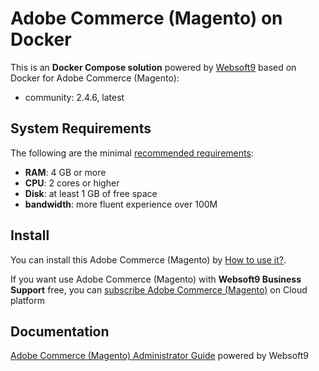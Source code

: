 # Adobe Commerce (Magento) on Docker  

This is an **Docker Compose solution** powered by [Websoft9](https://www.websoft9.com) based on Docker for Adobe Commerce (Magento):


 - community:  2.4.6, latest


## System Requirements

The following are the minimal [recommended requirements](https://devdocs.magento.com/cloud/docker/docker-development.html#prerequisites):

* **RAM**: 4 GB or more
* **CPU**: 2 cores or higher
* **Disk**: at least 1 GB of free space
* **bandwidth**: more fluent experience over 100M  

## Install

You can install this Adobe Commerce (Magento) by [How to use it?](https://github.com/Websoft9/docker-library#how-to-use-it).   

If you want use Adobe Commerce (Magento) with **Websoft9 Business Support** free, you can [subscribe Adobe Commerce (Magento)](https://www.websoft9.com/apps) on Cloud platform

## Documentation

[Adobe Commerce (Magento) Administrator Guide](https://support.websoft9.com/docs/magento) powered by Websoft9